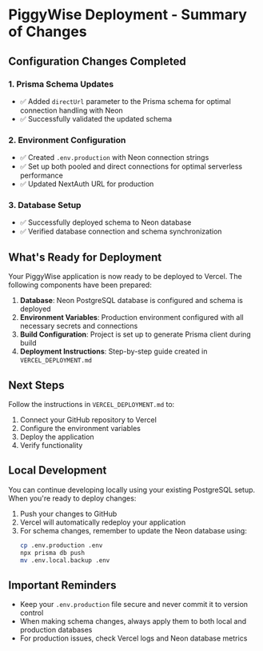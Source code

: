 # PiggyWise Deployment - Summary of Changes

## Configuration Changes Completed

### 1. Prisma Schema Updates
- ✅ Added `directUrl` parameter to the Prisma schema for optimal connection handling with Neon
- ✅ Successfully validated the updated schema

### 2. Environment Configuration
- ✅ Created `.env.production` with Neon connection strings
- ✅ Set up both pooled and direct connections for optimal serverless performance
- ✅ Updated NextAuth URL for production

### 3. Database Setup
- ✅ Successfully deployed schema to Neon database
- ✅ Verified database connection and schema synchronization

## What's Ready for Deployment

Your PiggyWise application is now ready to be deployed to Vercel. The following components have been prepared:

1. **Database**: Neon PostgreSQL database is configured and schema is deployed
2. **Environment Variables**: Production environment configured with all necessary secrets and connections
3. **Build Configuration**: Project is set up to generate Prisma client during build
4. **Deployment Instructions**: Step-by-step guide created in `VERCEL_DEPLOYMENT.md`

## Next Steps

Follow the instructions in `VERCEL_DEPLOYMENT.md` to:

1. Connect your GitHub repository to Vercel
2. Configure the environment variables
3. Deploy the application
4. Verify functionality

## Local Development 

You can continue developing locally using your existing PostgreSQL setup. When you're ready to deploy changes:

1. Push your changes to GitHub
2. Vercel will automatically redeploy your application
3. For schema changes, remember to update the Neon database using:
   ```bash
   cp .env.production .env
   npx prisma db push
   mv .env.local.backup .env
   ```

## Important Reminders

- Keep your `.env.production` file secure and never commit it to version control
- When making schema changes, always apply them to both local and production databases
- For production issues, check Vercel logs and Neon database metrics 
